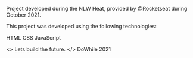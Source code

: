 Project developed during the NLW Heat, provided by @Rocketseat during October 2021.

This project was developed using the following technologies:

HTML
CSS
JavaScript

<> Lets build the future. </>
DoWhile 2021
